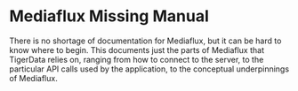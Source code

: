 # Mediaflux Missing Manual

There is no shortage of documentation for Mediaflux, but it can be hard to know where to begin.
This documents just the parts of Mediaflux that TigerData relies on,
ranging from how to connect to the server, to the particular API calls used by the application,
to the conceptual underpinnings of Mediaflux.